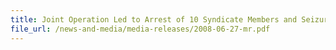 ```yaml
---
title: Joint Operation Led to Arrest of 10 Syndicate Members and Seizure of 26,749 Packets of Contraband Cigarettes Worth Over $243,400
file_url: /news-and-media/media-releases/2008-06-27-mr.pdf
---
```

